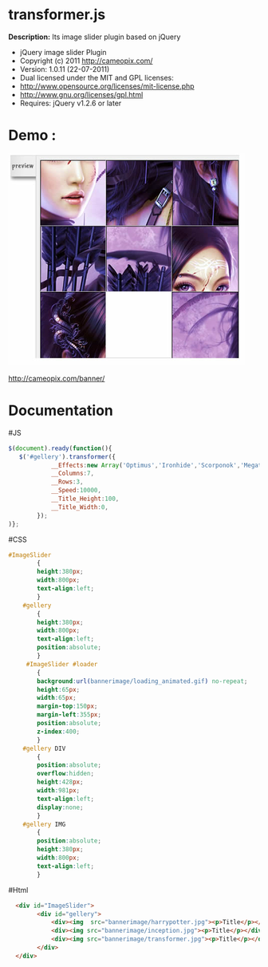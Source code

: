 # transformer.js

**Description:** Its image slider plugin based on jQuery

 * jQuery image slider Plugin
 * Copyright (c) 2011 http://cameopix.com/
 * Version: 1.0.11 (22-07-2011)
 * Dual licensed under the MIT and GPL licenses:
 * http://www.opensource.org/licenses/mit-license.php
 * http://www.gnu.org/licenses/gpl.html
 * Requires: jQuery v1.2.6 or later
 
# Demo :

![alt tag](https://github.com/rakibulalam/puzzle.js/blob/master/snapshot.jpg)

http://cameopix.com/banner/
# Documentation
#JS
```javascript
$(document).ready(function(){
   $('#gellery').transformer({
			__Effects:new Array('Optimus','Ironhide','Scorponok','Megatron','Starscream','Jazz'),	
			__Columns:7,
			__Rows:3,
			__Speed:10000,
			__Title_Height:100,
			__Title_Width:0,
		});
)};
```
#CSS
```CSS
#ImageSlider
		{
		height:380px;
		width:800px;
		text-align:left;
		}
	#gellery
		{
		height:380px;
		width:800px;
		text-align:left;
		position:absolute;	
		}
	 #ImageSlider #loader
		{
		background:url(bannerimage/loading_animated.gif) no-repeat;
		height:65px;
		width:65px;
		margin-top:150px;
		margin-left:355px;
		position:absolute;
		z-index:400;
		}
	#gellery DIV
		{ 
		position:absolute; 
		overflow:hidden;
		height:428px;
		width:981px;
		text-align:left;
		display:none;
		}
	#gellery IMG
		{
		position:absolute;
		height:380px;
		width:800px;
		text-align:left;
		}
```
#Html
```HTML
  <div id="ImageSlider">
    	<div id="gellery">
    		<div><img  src="bannerimage/harrypotter.jpg"><p>Title</p></div>
    		<div><img src="bannerimage/inception.jpg"><p>Title</p></div>
    		<div><img src="bannerimage/transformer.jpg"><p>Title</p></div>											
    	</div>
  </div>
```
